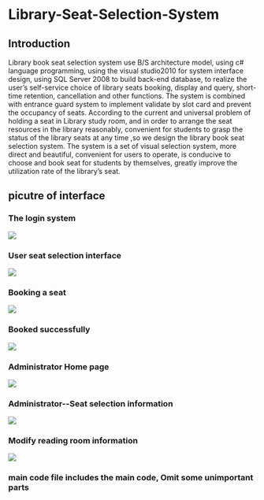 # Library-Seat-Selection-System
## Introduction
Library book seat selection system use B/S architecture model, using c# language programming, using the visual studio2010 for system interface design, using SQL Server 2008 to build back-end database, to realize the user’s self-service choice of library seats booking, display and query, short-time retention, cancellation and other functions. The system is combined with entrance guard system to implement validate by slot card and prevent the occupancy of seats. According to the current and universal problem of holding a seat in Library study room, and in order to arrange the seat resources in the library reasonably, convenient for students to grasp the status of the library seats at any time ,so we design the library book seat selection system. The system is a set of visual selection system, more direct and beautiful, convenient for users to operate, is conducive to choose and book seat for students by themselves, greatly improve the utilization rate of the library’s seat. 

## picutre of interface
### The login system
![](https://github.com/dn717/Library-Seat-Selection-System/blob/master/1.jpg)
### User seat selection interface
![](https://github.com/dn717/Library-Seat-Selection-System/blob/master/2.jpg)
### Booking a seat
![](https://github.com/dn717/Library-Seat-Selection-System/blob/master/3.jpg)
### Booked successfully
![](https://github.com/dn717/Library-Seat-Selection-System/blob/master/4.jpg)
### Administrator Home page
![](https://github.com/dn717/Library-Seat-Selection-System/blob/master/5.jpg)
### Administrator--Seat selection information
![](https://github.com/dn717/Library-Seat-Selection-System/blob/master/6.jpg)
### Modify reading room information
![](https://github.com/dn717/Library-Seat-Selection-System/blob/master/7.jpg)

### main code file includes the main code, Omit some unimportant parts
